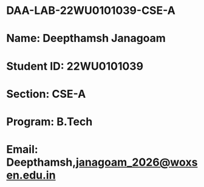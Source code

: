 # DAA-LAB-22WU0101039-CSE-A

# Name: Deepthamsh Janagoam
# Student ID: 22WU0101039
# Section: CSE-A
# Program: B.Tech
# Email: Deepthamsh,janagoam_2026@woxsen.edu.in
